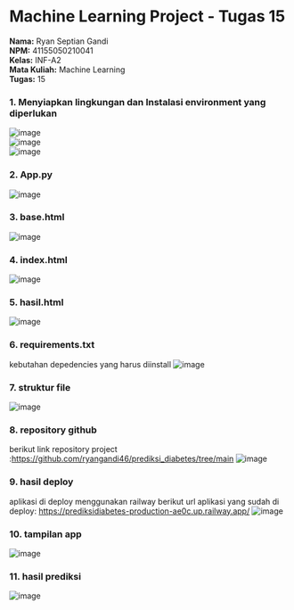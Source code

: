 # Machine Learning Project - Tugas 15

**Nama:** Ryan Septian Gandi  
**NPM:** 41155050210041  
**Kelas:** INF-A2  
**Mata Kuliah:** Machine Learning  
**Tugas:** 15


### 1.	Menyiapkan lingkungan dan Instalasi environment yang diperlukan
  ![image](https://github.com/user-attachments/assets/767b2f0b-9eb5-4643-a775-d060c4e751ac) <br>
  ![image](https://github.com/user-attachments/assets/e6e2e90b-c9e1-463f-a9cd-60ff3e689c92) <br>
  ![image](https://github.com/user-attachments/assets/7dcb5e64-add9-4fb2-b310-dec7fc4c2a2c) 

### 2.	App.py
 ![image](https://github.com/user-attachments/assets/4c5ffd2f-3b93-411f-9cca-28eb18532816)

### 3.	base.html
 ![image](https://github.com/user-attachments/assets/b85b5f40-4f66-4f18-bdba-bab57fc17cb2)

### 4.	index.html
 ![image](https://github.com/user-attachments/assets/552d9267-4da8-4a68-944b-578875b2c972)

### 5.	hasil.html
   ![image](https://github.com/user-attachments/assets/b13899ab-1e83-4ac4-a145-08c6f0c4ca8d)

### 6.	requirements.txt
kebutahan depedencies yang harus diinstall
 ![image](https://github.com/user-attachments/assets/b001831e-27a3-4a99-9ab7-307e3a983055)

### 7.	struktur file
 ![image](https://github.com/user-attachments/assets/dafe6a57-5a8d-4269-ac4a-e9f7fb9b6533)

### 8.	repository github
berikut link repository project :https://github.com/ryangandi46/prediksi_diabetes/tree/main
![image](https://github.com/user-attachments/assets/d3a5862f-23c8-48a3-9250-a5d78184527b)

 
### 9.	hasil deploy
aplikasi di deploy menggunakan railway berikut url aplikasi yang sudah di deploy:
https://prediksidiabetes-production-ae0c.up.railway.app/
 ![image](https://github.com/user-attachments/assets/0ca2af1a-0e6c-4d8e-8a6d-90e681e4acd3)

### 10.	tampilan app
 ![image](https://github.com/user-attachments/assets/f5560537-ce02-4328-af7a-9c011ab60b11)

### 11.	hasil prediksi
 ![image](https://github.com/user-attachments/assets/00c33a1a-3b47-41f8-be18-9a3599488da4)

